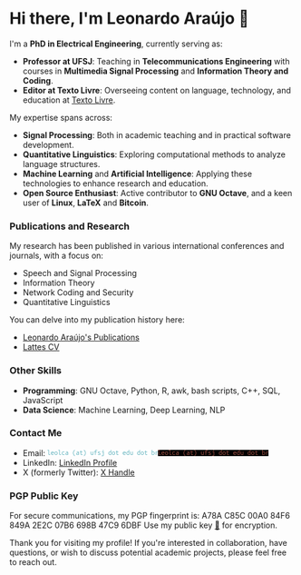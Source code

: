 # Hi there, I'm Leonardo Araújo 👋

I'm a **PhD in Electrical Engineering**, currently serving as:

- **Professor at UFSJ**: Teaching in **Telecommunications Engineering** with courses in **Multimedia Signal Processing** and **Information Theory and Coding**.
- **Editor at Texto Livre**: Overseeing content on language, technology, and education at [Texto Livre](https://periodicos.ufmg.br/index.php/textolivre/).

My expertise spans across:

- **Signal Processing**: Both in academic teaching and in practical software development.
- **Quantitative Linguistics**: Exploring computational methods to analyze language structures.
- **Machine Learning** and **Artificial Intelligence**: Applying these technologies to enhance research and education.
- **Open Source Enthusiast**: Active contributor to **GNU Octave**, and a keen user of **Linux**, **LaTeX** and **Bitcoin**.

### Publications and Research

My research has been published in various international conferences and journals, with a focus on:

- Speech and Signal Processing
- Information Theory
- Network Coding and Security
- Quantitative Linguistics

You can delve into my publication history here:
- [Leonardo Araújo's Publications](https://sites.google.com/site/leolca/publications)
- [Lattes CV](http://lattes.cnpq.br/6946118605547297)

### Other Skills

- **Programming**: GNU Octave, Python, R, awk, bash scripts, C++, SQL, JavaScript
- **Data Science**: Machine Learning, Deep Learning, NLP

### Contact Me

- Email: ![Contact Me](bitmap.png)<img src="bitmap.png" alt="Email" style="filter: invert(100%)" onerror="this.style.filter='';">
- LinkedIn: [LinkedIn Profile](https://www.linkedin.com/in/leonardo-ara%C3%BAjo-891b175/)
- X (formerly Twitter): [X Handle](@leollca)

### PGP Public Key

For secure communications, my PGP fingerprint is:
A78A C85C 00A0 84F6 849A  2E2C 07B6 698B 47C9 6DBF 
Use my public key [🔑](https://keys.openpgp.org/vks/v1/by-fingerprint/A78AC85C00A084F6849A2E2C07B6698B47C96DBF) for encryption.


Thank you for visiting my profile! If you're interested in collaboration, have questions, or wish to discuss potential academic projects, please feel free to reach out.



